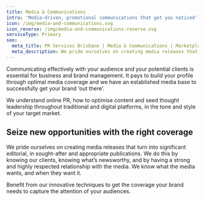 ```yaml
---
title: Media & Communications
intro: 'Media-driven, promotional communications that get you noticed'
icon: /img/media-and-communications.svg
icon_reverse: /img/media-and-communications-reverse.svg
serviceType: Primary
seo:
  meta_title: PR Services Brisbane | Media & Communications | Marketplace Strategy Solutions
  meta_description: We pride ourselves on creating media releases that turn into significant editorial publications. Benefit from our innovative techniques to get the coverage your brand needs to capture the attention of your audience.
---
```

Communicating effectively with your audience and your potential clients is
essential for business and brand management. It pays to build your profile
through optimal media coverage and we have an established media base to
successfully get your brand ‘out there’.

We understand online PR, how to optimise content and seed thought leadership
throughout traditional and digital platforms, in the tone and style of your
target market.

## Seize new opportunities with the right coverage

We pride ourselves on creating media releases that turn into significant
editorial, in sought-after and appropriate publications. We do this by knowing
our clients, knowing what’s newsworthy, and by having a strong and highly
respected relationship with the media. We know what the media wants, and when
they want it.

Benefit from our innovative techniques to get the coverage your brand needs to
capture the attention of your audiences.
